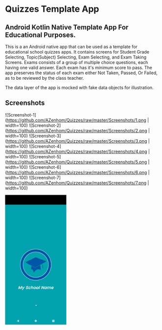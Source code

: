 # Quizzes Template App
## Android Kotlin Native Template App For Educational Purposes.


This is a an Android native app that can be used as a template for educational school quizzes apps.
It contains screens for Student Grade Selecting, Topic(Subject) Selecting, Exam Selecting, and Exam Taking Screens.
Exams consists of a group of multiple choice questions, each having one valid answer. Each exam has it's minimum score to pass.
The app preserves the status of each exam either Not Taken, Passed, Or Failed, as to be reviewed by the class teacher.

The data layer of the app is mocked with fake data objects for illustration.

## Screenshots

![Screenshot-1](https://github.com/AZenhom/Quizzes/raw/master/Screenshots/1.png | width=100) ![Screenshot-2](https://github.com/AZenhom/Quizzes/raw/master/Screenshots/2.png | width=100) ![Screenshot-3](https://github.com/AZenhom/Quizzes/raw/master/Screenshots/3.png | width=100)
![Screenshot-4](https://github.com/AZenhom/Quizzes/raw/master/Screenshots/4.png | width=100) ![Screenshot-5](https://github.com/AZenhom/Quizzes/raw/master/Screenshots/5.png | width=100) ![Screenshot-6](https://github.com/AZenhom/Quizzes/raw/master/Screenshots/6.png | width=100)
![Screenshot-7](https://github.com/AZenhom/Quizzes/raw/master/Screenshots/7.png | width=100)

<img src="https://github.com/AZenhom/Quizzes/raw/master/Screenshots/1.png" width="200" />